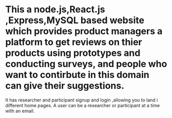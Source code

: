 # This a node.js,React.js ,Express,MySQL based website which provides product managers a platform to get reviews on thier products using prototypes and conducting surveys, and people who want to contirbute in this domain can give their suggestions.
It has researcher and participant signup and login ,allowing you to land i different home pages.
A user can be a researcher or participant at a time with an email.
